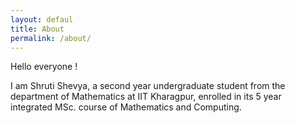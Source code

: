 ```yaml
---
layout: defaul
title: About
permalink: /about/
---
```


Hello everyone !
 
I am Shruti Shevya, a second year undergraduate student from the department of Mathematics at IIT Kharagpur, enrolled in its 5 year integrated MSc. course of Mathematics and Computing.